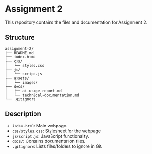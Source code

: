 # Assignment 2

This repository contains the files and documentation for Assignment 2.

## Structure

```
assignment-2/
├── README.md
├── index.html
├── css/
│   └── styles.css
├── js/
│   └── script.js
├── assets/
│   └── images/
├── docs/
│   ├── ai-usage-report.md
│   └── technical-documentation.md
└── .gitignore
```

## Description
- `index.html`: Main webpage.
- `css/styles.css`: Stylesheet for the webpage.
- `js/script.js`: JavaScript functionality.
- `docs/`: Contains documentation files.
- `.gitignore`: Lists files/folders to ignore in Git.
